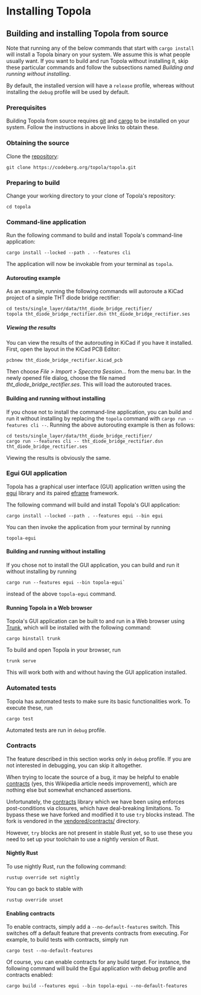 # Installing Topola

## Building and installing Topola from source

Note that running any of the below commands that start with `cargo
install` will install a Topola binary on your system. We assume this is
what people usually want. If you want to build and run Topola without
installing it, skip these particular commands and follow the subsections
named *Building and running without installing*.

By default, the installed version will have a `release` profile, whereas
without installing the `debug` profile will be used by default.

### Prerequisites

Building Topola from source requires
[git](https://git-scm.com/book/en/v2/Getting-Started-Installing-Git) and
[cargo](https://doc.rust-lang.org/cargo/getting-started/installation.html)
to be installed on your system. Follow the instructions in above links
to obtain these.

### Obtaining the source

Clone the [repository](https://codeberg.org/topola/topola):

    git clone https://codeberg.org/topola/topola.git

### Preparing to build

Change your working directory to your clone of Topola's repository:

    cd topola

### Command-line application

Run the following command to build and install Topola's command-line
application:

    cargo install --locked --path . --features cli

The application will now be invokable from your terminal as `topola`.

#### Autorouting example

As an example, running the following commands will autoroute a KiCad project of a
simple THT diode bridge rectifier:

```
cd tests/single_layer/data/tht_diode_bridge_rectifier/
topola tht_diode_bridge_rectifier.dsn tht_diode_bridge_rectifier.ses
```

##### Viewing the results

You can view the results of the autorouting in KiCad if you have it
installed. First, open the layout in the KiCad PCB Editor:

```
pcbnew tht_diode_bridge_rectifier.kicad_pcb
```

Then choose *File > Import > Specctra Session...* from the menu bar.
In the newly opened file dialog, choose the file named
*tht_diode_bridge_rectifier.ses*. This will load the autorouted traces.

#### Building and running without installing

If you chose not to install the command-line application, you can build
and run it without installing by replacing the `topola` command with
`cargo run --features cli --`. Running the above autorouting example is
then as follows:

```
cd tests/single_layer/data/tht_diode_bridge_rectifier/
cargo run --features cli -- tht_diode_bridge_rectifier.dsn tht_diode_bridge_rectifier.ses
```

Viewing the results is obviously the same.

### Egui GUI application

Topola has a graphical user interface (GUI) application written using
the [egui](https://github.com/emilk/egui/) library and its paired
[eframe](https://github.com/emilk/egui/tree/master/crates/eframe)
framework.

The following command will build and install Topola's GUI application:

    cargo install --locked --path . --features egui --bin egui

You can then invoke the application from your terminal by running

```
topola-egui
```

#### Building and running without installing

If you chose not to install the GUI application, you can build and run
it without installing by running

```
cargo run --features egui --bin topola-egui`
```

instead of the above `topola-egui` command.

#### Running Topola in a Web browser

Topola's GUI application can be built to and run in a Web browser using
[Trunk](https://trunkrs.dev/), which will be installed with the
following command:

    cargo binstall trunk

To build and open Topola in your browser, run

    trunk serve

This will work both with and without having the GUI application
installed.

### Automated tests

Topola has automated tests to make sure its basic functionalities work.
To execute these, run

    cargo test

Automated tests are run in `debug` profile.

### Contracts

The feature described in this section works only in `debug` profile. If
you are not interested in debugging, you can skip it altogether.

When trying to locate the source of a bug, it may be helpful to enable
[contracts](https://en.wikipedia.org/wiki/Design_by_contract) (yes, this
Wikipedia article needs improvement), which are nothing else but
somewhat enchanced assertions.

Unfortunately, the
[contracts](https://docs.rs/contracts/latest/contracts/) library which
we have been using enforces post-conditions via closures, which have
deal-breaking limitations. To bypass these we have forked and modified
it to use `try` blocks instead. The fork is vendored in the
[vendored/contracts/](vendored/contracts/) directory.

However, `try` blocks are not present in stable Rust yet, so to use
these you need to set up your toolchain to use a nightly version of
Rust.

#### Nightly Rust

To use nightly Rust, run the following command:

    rustup override set nightly

You can go back to stable with

    rustup override unset

#### Enabling contracts

To enable contracts, simply add a `--no-default-features` switch. This
switches off a default feature that prevents contracts from executing.
For example, to build tests with contracts, simply run

    cargo test --no-default-features

Of course, you can enable contracts for any build target. For instance,
the following command will build the Egui application with debug profile
and contracts enabled:

    cargo build --features egui --bin topola-egui --no-default-features
